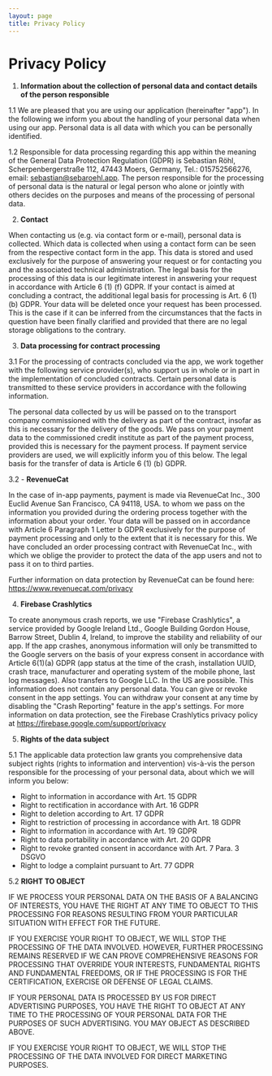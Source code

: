 ```yaml
---
layout: page
title: Privacy Policy
---
```


# Privacy Policy

1) **Information about the collection of personal data and contact details of the person responsible**

1.1 We are pleased that you are using our application (hereinafter "app"). In the following we inform you about the handling of your personal data when using our app. Personal data is all data with which you can be personally identified.

1.2 Responsible for data processing regarding this app within the meaning of the General Data Protection Regulation (GDPR) is Sebastian Röhl, Scherpenbergerstraße 112, 47443 Moers, Germany, Tel.: 015752566276, email: sebastian@sebaroehl.app. The person responsible for the processing of personal data is the natural or legal person who alone or jointly with others decides on the purposes and means of the processing of personal data.

2) **Contact**

When contacting us (e.g. via contact form or e-mail), personal data is collected. Which data is collected when using a contact form can be seen from the respective contact form in the app. This data is stored and used exclusively for the purpose of answering your request or for contacting you and the associated technical administration. The legal basis for the processing of this data is our legitimate interest in answering your request in accordance with Article 6 (1) (f) GDPR. If your contact is aimed at concluding a contract, the additional legal basis for processing is Art. 6 (1) (b) GDPR. Your data will be deleted once your request has been processed. This is the case if it can be inferred from the circumstances that the facts in question have been finally clarified and provided that there are no legal storage obligations to the contrary.

3) **Data processing for contract processing**

3.1 For the processing of contracts concluded via the app, we work together with the following service provider(s), who support us in whole or in part in the implementation of concluded contracts. Certain personal data is transmitted to these service providers in accordance with the following information.

The personal data collected by us will be passed on to the transport company commissioned with the delivery as part of the contract, insofar as this is necessary for the delivery of the goods. We pass on your payment data to the commissioned credit institute as part of the payment process, provided this is necessary for the payment process. If payment service providers are used, we will explicitly inform you of this below. The legal basis for the transfer of data is Article 6 (1) (b) GDPR.

3.2 - **RevenueCat**

In the case of in-app payments, payment is made via RevenueCat Inc., 300 Euclid Avenue San Francisco, CA 94118, USA. to whom we pass on the information you provided during the ordering process together with the information about your order. Your data will be passed on in accordance with Article 6 Paragraph 1 Letter b GDPR exclusively for the purpose of payment processing and only to the extent that it is necessary for this. We have concluded an order processing contract with RevenueCat Inc., with which we oblige the provider to protect the data of the app users and not to pass it on to third parties.

Further information on data protection by RevenueCat can be found here: https://www.revenuecat.com/privacy

4) **Firebase Crashlytics**

To create anonymous crash reports, we use "Firebase Crashlytics", a service provided by Google Ireland Ltd., Google Building Gordon House, Barrow Street, Dublin 4, Ireland, to improve the stability and reliability of our app. If the app crashes, anonymous information will only be transmitted to the Google servers on the basis of your express consent in accordance with Article 6(1)(a) GDPR (app status at the time of the crash, installation UUID, crash trace, manufacturer and operating system of the mobile phone, last log messages). Also transfers to Google LLC. In the US are possible. This information does not contain any personal data. You can give or revoke consent in the app settings. You can withdraw your consent at any time by disabling the "Crash Reporting" feature in the app's settings. For more information on data protection, see the Firebase Crashlytics privacy policy at https://firebase.google.com/support/privacy

5) **Rights of the data subject**

5.1 The applicable data protection law grants you comprehensive data subject rights (rights to information and intervention) vis-à-vis the person responsible for the processing of your personal data, about which we will inform you below:

*   Right to information in accordance with Art. 15 GDPR
*   Right to rectification in accordance with Art. 16 GDPR
*   Right to deletion according to Art. 17 GDPR
*   Right to restriction of processing in accordance with Art. 18 GDPR
*   Right to information in accordance with Art. 19 GDPR
*   Right to data portability in accordance with Art. 20 GDPR
*   Right to revoke granted consent in accordance with Art. 7 Para. 3 DSGVO
*   Right to lodge a complaint pursuant to Art. 77 GDPR

5.2 **RIGHT TO OBJECT**

IF WE PROCESS YOUR PERSONAL DATA ON THE BASIS OF A BALANCING OF INTERESTS, YOU HAVE THE RIGHT AT ANY TIME TO OBJECT TO THIS PROCESSING FOR REASONS RESULTING FROM YOUR PARTICULAR SITUATION WITH EFFECT FOR THE FUTURE.

IF YOU EXERCISE YOUR RIGHT TO OBJECT, WE WILL STOP THE PROCESSING OF THE DATA INVOLVED. HOWEVER, FURTHER PROCESSING REMAINS RESERVED IF WE CAN PROVE COMPREHENSIVE REASONS FOR PROCESSING THAT OVERRIDE YOUR INTERESTS, FUNDAMENTAL RIGHTS AND FUNDAMENTAL FREEDOMS, OR IF THE PROCESSING IS FOR THE CERTIFICATION, EXERCISE OR DEFENSE OF LEGAL CLAIMS.

IF YOUR PERSONAL DATA IS PROCESSED BY US FOR DIRECT ADVERTISING PURPOSES, YOU HAVE THE RIGHT TO OBJECT AT ANY TIME TO THE PROCESSING OF YOUR PERSONAL DATA FOR THE PURPOSES OF SUCH ADVERTISING. YOU MAY OBJECT AS DESCRIBED ABOVE.

IF YOU EXERCISE YOUR RIGHT TO OBJECT, WE WILL STOP THE PROCESSING OF THE DATA INVOLVED FOR DIRECT MARKETING PURPOSES.
